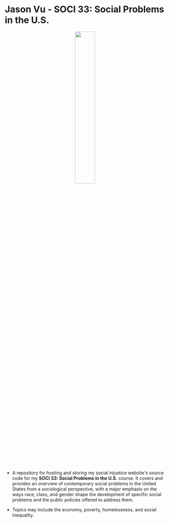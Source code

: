 # Jason Vu - SOCI 33: Social Problems in the U.S.

<p align="center">
  <img style="width: 35%" src="https://javab3ans.github.io/soci-33/assets/img/about.jpg">
</p>

- A repository for hosting and storing my social injustice website's source code for my **SOCI 33: Social Problems in the U.S.** course. It covers and provides an overview of contemporary social problems in the United States from a sociological perspective, with a major emphasis on the ways race, class, and gender shape the development of specific social problems and the public policies offered to address them. 

- Topics may include the economy, poverty, homelessness, and social inequality. 
